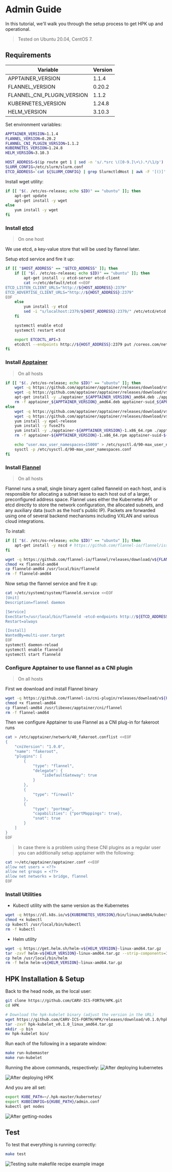 # Admin Guide

In this tutorial, we'll walk you through the setup process to get HPK up and operational.

> Tested on Ubuntu 20.04, CentOS 7.

## Requirements

| Variable                   | Version |
| -------------------------- | ------- |
| APPTAINER_VERSION          | 1.1.4   |
| FLANNEL_VERSION            | 0.20.2  |
| FLANNEL_CNI_PLUGIN_VERSION | 1.1.2   |
| KUBERNETES_VERSION         | 1.24.8  |
| HELM_VERSION               | 3.10.3  |

Set environment variables:

```bash
APPTAINER_VERSION=1.1.4
FLANNEL_VERSION=0.20.2
FLANNEL_CNI_PLUGIN_VERSION=1.1.2
KUBERNETES_VERSION=1.24.8
HELM_VERSION=3.10.3

HOST_ADDRESS=$(ip route get 1 | sed -n 's/.*src \([0-9.]\+\).*/\1/p')
SLURM_CONFIG=/etc/slurm/slurm.conf
ETCD_ADDRESS=`cat ${SLURM_CONFIG} | grep SlurmctldHost | awk -F '[()]' '{print $2}'`
```

Install wget utility:

```bash
if [[ "$(. /etc/os-release; echo $ID)" == "ubuntu" ]]; then
    apt-get update
    apt-get install -y wget
else
    yum install -y wget
fi
```

### Install [etcd](https://etcd.io/)

> On one host

We use etcd, a key-value store that will be used by flannel later.

Setup etcd service and fire it up:

```bash
if [[ "$HOST_ADDRESS" == "$ETCD_ADDRESS" ]]; then
    if [[ "$(. /etc/os-release; echo $ID)" == "ubuntu" ]]; then
        apt-get install -y etcd-server etcd-client
        cat >>/etc/default/etcd <<EOF
ETCD_LISTEN_CLIENT_URLS="http://${HOST_ADDRESS}:2379"
ETCD_ADVERTISE_CLIENT_URLS="http://${HOST_ADDRESS}:2379"
EOF
    else
        yum install -y etcd
        sed -i "s/localhost:2379/${HOST_ADDRESS}:2379/" /etc/etcd/etcd.conf
    fi

    systemctl enable etcd
    systemctl restart etcd

    export ETCDCTL_API=3
    etcdctl --endpoints http://${HOST_ADDRESS}:2379 put /coreos.com/network/config '{"Network": "10.244.0.0/16", "Backend": {"Type": "vxlan"}}'
fi
```

### Install [Apptainer](https://apptainer.org/)

> On all hosts

```bash
if [[ "$(. /etc/os-release; echo $ID)" == "ubuntu" ]]; then
    wget -q https://github.com/apptainer/apptainer/releases/download/v${APPTAINER_VERSION}/apptainer_${APPTAINER_VERSION}_amd64.deb
    wget -q https://github.com/apptainer/apptainer/releases/download/v${APPTAINER_VERSION}/apptainer-suid_${APPTAINER_VERSION}_amd64.deb
    apt-get install -y ./apptainer_${APPTAINER_VERSION}_amd64.deb ./apptainer-suid_${APPTAINER_VERSION}_amd64.deb
    rm -f apptainer_${APPTAINER_VERSION}_amd64.deb apptainer-suid_${APPTAINER_VERSION}_amd64.deb
else
    wget -q https://github.com/apptainer/apptainer/releases/download/v${APPTAINER_VERSION}/apptainer-${APPTAINER_VERSION}-1.x86_64.rpm
    wget -q https://github.com/apptainer/apptainer/releases/download/v${APPTAINER_VERSION}/apptainer-suid-${APPTAINER_VERSION}-1.x86_64.rpm
    yum install -y epel-release
    yum install -y fuse2fs
    yum install -y ./apptainer-${APPTAINER_VERSION}-1.x86_64.rpm ./apptainer-suid-${APPTAINER_VERSION}-1.x86_64.rpm
    rm -f apptainer-${APPTAINER_VERSION}-1.x86_64.rpm apptainer-suid-${APPTAINER_VERSION}-1.x86_64.rpm

    echo "user.max_user_namespaces=15000" > /etc/sysctl.d/90-max_user_namespaces.conf
    sysctl -p /etc/sysctl.d/90-max_user_namespaces.conf
fi
```

### Install [Flannel](https://github.com/flannel-io/flannel)

> On all hosts

Flannel runs a small, single binary agent called flanneld on each host, and is responsible for allocating a subnet lease to each host out of a larger, preconfigured address space. Flannel uses either the Kubernetes API or etcd directly to store the network configuration, the allocated subnets, and any auxiliary data (such as the host's public IP). Packets are forwarded using one of several backend mechanisms including VXLAN and various cloud integrations.

To install:

```bash
if [[ "$(. /etc/os-release; echo $ID)" == "ubuntu" ]]; then
    apt-get install -y nscd # https://github.com/flannel-io/flannel/issues/1512
fi

wget -q https://github.com/flannel-io/flannel/releases/download/v${FLANNEL_VERSION}/flanneld-amd64
chmod +x flanneld-amd64
cp flanneld-amd64 /usr/local/bin/flanneld
rm -f flanneld-amd64
```

Now setup the flannel service and fire it up:

```bash
cat >/etc/systemd/system/flanneld.service <<EOF
[Unit]
Description=flannel daemon

[Service]
ExecStart=/usr/local/bin/flanneld -etcd-endpoints http://${ETCD_ADDRESS}:2379 -ip-masq
Restart=always

[Install]
WantedBy=multi-user.target
EOF
systemctl daemon-reload
systemctl enable flanneld
systemctl start flanneld
```

### Configure Apptainer to use flannel as a CNI plugin

> On all hosts

First we download and install Flannel binary

```bash
wget -q https://github.com/flannel-io/cni-plugin/releases/download/v${FLANNEL_CNI_PLUGIN_VERSION}/flannel-amd64
chmod +x flannel-amd64
cp flannel-amd64 /usr/libexec/apptainer/cni/flannel
rm -f flannel-amd64
```

Then we configure Apptainer to use Flannel as a CNI plug-in for fakeroot runs

```bash
cat > /etc/apptainer/network/40_fakeroot.conflist <<EOF
{
    "cniVersion": "1.0.0",
    "name": "fakeroot",
    "plugins": [
        {
            "type": "flannel",
            "delegate": {
                "isDefaultGateway": true
            }
        },
        {
            "type": "firewall"
        },
        {
            "type": "portmap",
            "capabilities": {"portMappings": true},
            "snat": true
        }
    ]
}
EOF
```

> In case there is a problem using these CNI plugins as a regular user you can additionally setup apptainer with the following:

```bash
cat >>/etc/apptainer/apptainer.conf <<EOF
allow net users = <??>
allow net groups = <??>
allow net networks = bridge, flannel
EOF
```

### Install Utilities

- Kubectl utility with the same version as the Kubernetes

```bash
wget -q https://dl.k8s.io/v${KUBERNETES_VERSION}/bin/linux/amd64/kubectl
chmod +x kubectl
cp kubectl /usr/local/bin/kubectl
rm -f kubectl
```

- Helm utility

```bash
wget -q https://get.helm.sh/helm-v${HELM_VERSION}-linux-amd64.tar.gz
tar -zxvf helm-v${HELM_VERSION}-linux-amd64.tar.gz --strip-components=1 linux-amd64/helm
cp helm /usr/local/bin/helm
rm -f helm helm-v${HELM_VERSION}-linux-amd64.tar.gz
```

## HPK Installation & Setup

Back to the head node, as the local user:

```sh
git clone https://github.com/CARV-ICS-FORTH/HPK.git
cd HPK

# Download the hpk-kubelet binary (adjust the version in the URL)
wget https://github.com/CARV-ICS-FORTH/HPK/releases/download/v0.1.0/hpk-kubelet_v0.1.0_linux_amd64.tar.gz
tar -zxvf hpk-kubelet_v0.1.0_linux_amd64.tar.gz
mkdir -p bin
mv hpk-kubelet bin/
```

Run each of the following in a separate window:

```sh
make run-kubemaster
make run-kubelet
```

Running the above commands, respectively:
![After deploying kubernetes](images/run-kubemaster.png)

![After deploying HPK](images/run-kubelet.png)

And you are all set:

```sh
export KUBE_PATH=~/.hpk-master/kubernetes/
export KUBECONFIG=${KUBE_PATH}/admin.conf
kubectl get nodes
```

![After getting-nodes](images/get-nodes.png)

## Test

To test that everything is running correctly:

```bash
make test
```

![Testing suite makefile recipe example image](images/make-test.png)
